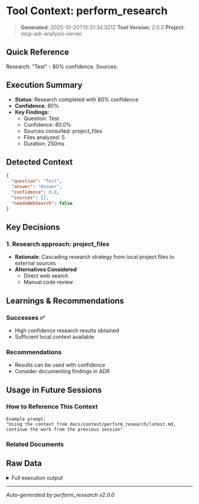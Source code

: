 # Tool Context: perform_research

> **Generated**: 2025-10-20T15:31:34.321Z
> **Tool Version**: 2.0.0
> **Project**: mcp-adr-analysis-server

## Quick Reference

Research: "Test" - 80% confidence. Sources:

## Execution Summary

- **Status**: Research completed with 80% confidence
- **Confidence**: 80%
- **Key Findings**:
  - Question: Test
  - Confidence: 80.0%
  - Sources consulted: project_files
  - Files analyzed: 5
  - Duration: 250ms

## Detected Context

```json
{
  "question": "Test",
  "answer": "Answer",
  "confidence": 0.8,
  "sources": [],
  "needsWebSearch": false
}
```

## Key Decisions

### 1. Research approach: project_files

- **Rationale**: Cascading research strategy from local project files to external sources
- **Alternatives Considered**:
  - Direct web search
  - Manual code review

## Learnings & Recommendations

### Successes ✅

- High confidence research results obtained
- Sufficient local context available

### Recommendations

- Results can be used with confidence
- Consider documenting findings in ADR

## Usage in Future Sessions

### How to Reference This Context

```text
Example prompt:
"Using the context from docs/context/perform_research/latest.md,
continue the work from the previous session"
```

### Related Documents

## Raw Data

<details>
<summary>Full execution output</summary>

```json
{
  "research": {
    "answer": "Answer",
    "confidence": 0.8,
    "sources": [],
    "needsWebSearch": false,
    "metadata": {
      "duration": 250,
      "sourcesQueried": ["project_files"],
      "filesAnalyzed": 5
    }
  }
}
```

</details>

---

_Auto-generated by perform_research v2.0.0_
